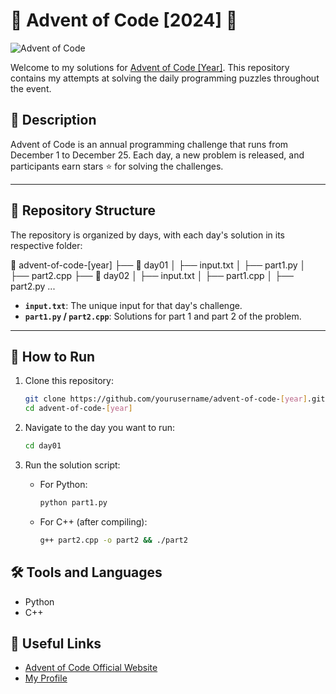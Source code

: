 # 🎄 Advent of Code [2024] 🎄

![Advent of Code](https://img.shields.io/badge/Advent%20of%20Code-2024-blue?style=for-the-badge&logo=adventofcode)

Welcome to my solutions for [Advent of Code [Year]](https://adventofcode.com/). This repository contains my attempts at solving the daily programming puzzles throughout the event.

## 📝 Description

Advent of Code is an annual programming challenge that runs from December 1 to December 25. Each day, a new problem is released, and participants earn stars ⭐ for solving the challenges. 

---

## 📂 Repository Structure

The repository is organized by days, with each day's solution in its respective folder:

📂 advent-of-code-[year] ├── 📁 day01 │ ├── input.txt │ ├── part1.py │ ├── part2.cpp ├── 📁 day02 │ ├── input.txt │ ├── part1.cpp │ ├── part2.py ...


- **`input.txt`**: The unique input for that day's challenge.
- **`part1.py` / `part2.cpp`**: Solutions for part 1 and part 2 of the problem.

---

## 🚀 How to Run

1. Clone this repository:
   ```bash
   git clone https://github.com/yourusername/advent-of-code-[year].git
   cd advent-of-code-[year]
   ```
2. Navigate to the day you want to run:
   ```bash
   cd day01
   ```

3. Run the solution script:
   * For Python:
     ```bash
     python part1.py
     ```
   * For C++ (after compiling):
     ```bash
     g++ part2.cpp -o part2 && ./part2
     ```

## 🛠️ Tools and Languages
* Python
* C++

## 🔗 Useful Links
* [Advent of Code Official Website](https://adventofcode.com/)
* [My Profile](https://adventofcode.com/2024/leaderboard?user=shibam05)


